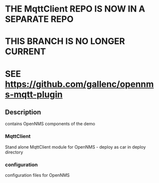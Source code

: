# THE MqttClient REPO IS NOW IN A SEPARATE REPO
# THIS BRANCH IS NO LONGER CURRENT
# SEE https://github.com/gallenc/opennms-mqtt-plugin

## Description
contains OpenNMS components of the demo

### MqttClient 
Stand alone MqttClient module for OpenNMS - deploy as car in deploy directory

### configuration
configuration files for OpenNMS
